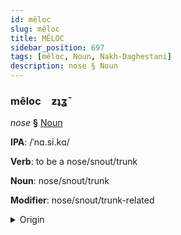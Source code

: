 ```yaml
---
id: mêloc
slug: mêloc
title: MÊLOC
sidebar_position: 697
tags: [mêloc, Noun, Nakh-Daghestani]
description: nose § Noun
---
```


### mêloc&emsp;<span kind="abugida">ƶʇʓ̄</span>

*nose* **§** [Noun](../../tags/Noun)

**IPA**: /ˈnɑ.si.kɑ/

**Verb**: to be a nose/snout/trunk

**Noun**: nose/snout/trunk

**Modifier**: nose/snout/trunk-related

<details>
    <summary>Origin</summary>
    Ingush мераж meraž /merɑːʒ/<br/>
    <em>Nakh-Daghestani Language Family</em>
</details>
